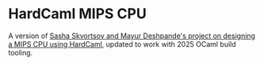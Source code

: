# HardCaml MIPS CPU

A version of [Sasha Skvortsov and Mayur Deshpande's project on designing
a MIPS CPU using HardCaml](https://ceramichacker.com/blog/1-1x-hardcaml-mips-intro-what-and-why), updated to work with 2025 OCaml build tooling.
